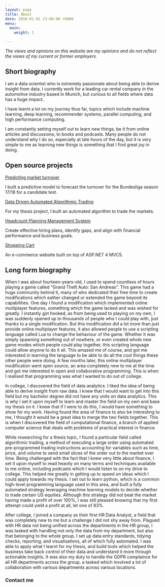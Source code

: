 ```yaml
---
layout: page
title: About
date: 2018-01-01 23:00:00 +0000
menu:
  main:
    weight: 1

---
```


_The views and opinions on this website are my opinions and do not reflect the views of my current or former employers._

## Short biography

I am a data scientist who is extremely passionate about being able to derive insight from data. I currently work for a leading car rental company in the automotive industry based in Munich, but curious to all fields where data has a huge impact.

I have learnt a lot on my journey thus far, topics which include machine learning, deep learning, recommender systems, parallel computing, and high performance computing.

I am constantly setting myself out to learn new things, be it from online articles and discussions, to books and podcasts. Many people do not understand why I do so, especially at late hours of the day, but it is very simple to me as learning new things is something that I find great joy in doing.

## Open source projects

[Predicting market turnover](https://github.com/gabegm/Predict-Market-Turnover)

I built a predictive model to forecast the turnover for the Bundesliga season 17/18 for a candidate test.

[Data Driven Automated Algorithmic Trading](https://github.com/gabegm/Data-Driven-Automated-Algorithmic-Trading)

For my thesis project, I built an automated algorithm to trade the markets.

[Headcount Planning Management System](https://github.com/gabegm/Headcount-Planning-Management-System)

Create effective hiring plans, identify gaps, and align with financial performance and business goals.

[Shopping Cart](https://github.com/gabegm/ShoppingCart)

An e-commerce website built on top of ASP.NET 4 MVC5.

## Long form biography

When I was about fourteen-years-old, I used to spend countless of hours playing a game called "Grand Theft Auto: San Andreas". This game had a huge community behind it, many of who dedicated their free time to create modifications which eather changed or extended the game beyond its capabilities. One day I found a modification which implemented online multiplayer features, something which the game lacked and was wished for greatly. I instantly got hooked, as from being used to playing on my own, I was suddenly opened up to thousands of people who I could play with, just thanks to a single modification. But this modification did a lot more than just provide online multiplayer features, it also allowed people to use a scripting language called Lua to change the behaviour of the game. Whether it was simply spawning something out of nowhere, or even created whole new game modes which people could play together, this scripting language could allow anyone to do it all. This amazed me of course, and got me interested in learning the language to be able to do all the cool things these other people were doing. A few months later, this online multiplayer modification went open source, an area completely new to me at the time and got me interested in open and collaborative programming. This is when I realised that programming was what I wanted to do out of college.

In college, I discovered the field of data analytics. I liked the idea of being able to derive insight from raw data. I knew that I would want to get into this field but my bachelor degree did not have any units on data analytics. This is why I set it upon myself to learn and master the field on my own and base my thesis on it. I knew that if I were to do this, I would have something to show for my work. Having found the area of finance to also be interesting to me, I thought it would be a great idea to merge the two fields together. This is when I discovered the field of computational finance, a branch of applied computer science that deals with problems of practical interest in finance.

While researching for a thesis topic, I found a particular field called algorithmic trading, a method of executing a large order using automated pre-programmed trading instructions accounting for variables such as time, price, and volume to send small slices of the order out to the market over time. Being challenged with the fact that I knew very little about finance, I set it upon myself to read heavily on many terms and techniques available to me online, including podcasts which I would listen to on my drive to college. This helped me greatly in getting up to speed on ideas which I could apply towards my thesis. I set out to learn python, which is a common high-level programming language used in this area, and built a fully automated strategy leveraging machine learning models to decide whether to trade certain US equities. Although this strategy did not beat the market having made a profit of over 100%, I was still pleased knowing that my first attempt could yield a profit at all, let one of 83%.

After college, I joined a company as their first HR Data Analyst, a field that was completely new to me but a challenge I did not shy away from. Plagued with HR data not being unified across the departments in the HR group, I was tasked with handling not only the data from my department, but also that belonging to the whole group. I set up data entry standards, tidying checks, reporting, and visualisations, all of which fully automated. I was able to apply what I learnt for my thesis, and build tools which helped the business take back control of their data and understand it more through actionable insights. It was also my duty to handle the GDPR complaince for all HR departments across the group, a tasked which involved a lot of collaboration with various departments across various locations.

### Contact me

<span class="e-mail" data-user="leirbag" data-website="moc.ertsiamicuag"></span>